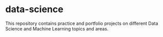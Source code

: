 # data-science
This repository contains practice and portfolio projects on different Data Science and Machine Learning topics and areas.


